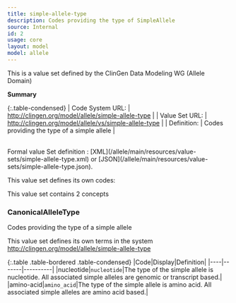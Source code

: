 ```yaml
---
title: simple-allele-type
description: Codes providing the type of SimpleAllele
source: Internal
id: 2
usage: core
layout: model
model: allele
---
```


This is a value set defined by the ClinGen Data Modeling WG (Allele Domain)

__Summary__

{:.table-condensed}
| Code System URL:  | http://clingen.org/model/allele/simple-allele-type |
| Value Set URL:  | http://clingen.org/model/allele/vs/simple-allele-type |
| Definition: | Codes providing the type of a simple allele |

<br/>
Formal value Set definition : [XML](/allele/main/resources/value-sets/simple-allele-type.xml) or [JSON](/allele/main/resources/value-sets/simple-allele-type.json).

This value set defines its own codes:

This value set contains 2 concepts

### CanonicalAlleleType
Codes providing the type of a simple allele

This value set defines its own terms in the system http://clingen.org/model/allele/simple-allele-type

{:.table .table-bordered .table-condensed}
|Code|Display|Definition|
|----|-------|----------|
|nucleotide|`nucleotide`|The type of the simple allele is nucleotide. All associated simple alleles are genomic or transcript based.|
|amino-acid|`amino_acid`|The type of the simple allele is amino acid. All associated simple alleles are amino acid based.|

<br/>
